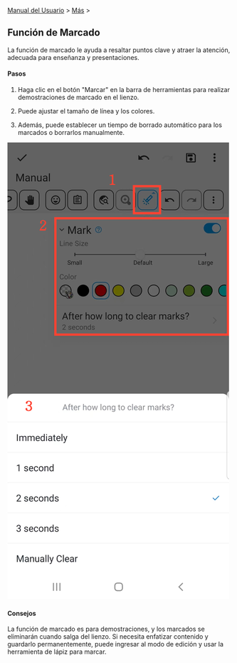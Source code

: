 [Manual del Usuario](/dragonnest/drawnote/manual/es) > [Más](/dragonnest/drawnote/manual/es/more) >

Función de Marcado
---
La función de marcado le ayuda a resaltar puntos clave y atraer la atención, adecuada para enseñanza y presentaciones.

#### Pasos

1. Haga clic en el botón "Marcar" en la barra de herramientas para realizar demostraciones de marcado en el lienzo.

2. Puede ajustar el tamaño de línea y los colores.

3. Además, puede establecer un tiempo de borrado automático para los marcados o borrarlos manualmente.

![Función de Marcado](imgs/marking_function1.png)

#### Consejos
La función de marcado es para demostraciones, y los marcados se eliminarán cuando salga del lienzo. Si necesita enfatizar contenido y guardarlo permanentemente, puede ingresar al modo de edición y usar la herramienta de lápiz para marcar.